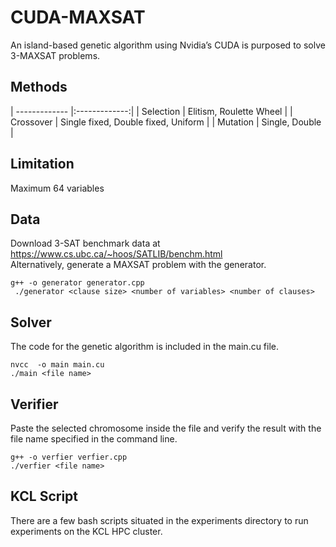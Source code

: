 # CUDA-MAXSAT

An island-based genetic algorithm using Nvidia’s CUDA is purposed to solve 3-MAXSAT problems.

## Methods

| ------------- |:-------------:|
| Selection     | Elitism, Roulette Wheel     |
| Crossover     | Single fixed, Double fixed, Uniform  |
| Mutation      | Single, Double     |

## Limitation
Maximum 64 variables

## Data
Download 3-SAT benchmark data at https://www.cs.ubc.ca/~hoos/SATLIB/benchm.html
<br /> Alternatively, generate a MAXSAT problem with the generator.
```
g++ -o generator generator.cpp
 ./generator <clause size> <number of variables> <number of clauses>
```

## Solver
The code for the genetic algorithm is included in the main.cu file.
```
nvcc  -o main main.cu
./main <file name>
```
## Verifier
Paste the selected chromosome inside the file and verify the result with the file name specified in the command line.
```
g++ -o verfier verfier.cpp
./verfier <file name>
```
## KCL Script

There are a few bash scripts situated in the experiments directory to run experiments on the KCL HPC cluster.
